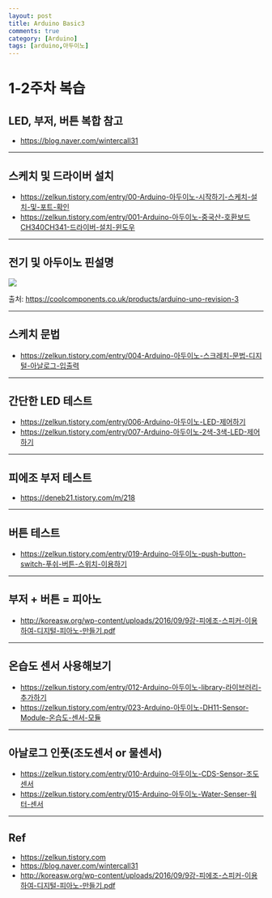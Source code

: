 ```yaml
---
layout: post
title: Arduino Basic3
comments: true
category: [Arduino]
tags: [arduino,아두이노]
---
```


# 1-2주차 복습

## LED, 부저, 버튼 복합 참고

* https://blog.naver.com/wintercall31

---

## 스케치 및 드라이버 설치

* https://zelkun.tistory.com/entry/00-Arduino-아두이노-시작하기-스케치-설치-및-포트-확인
* https://zelkun.tistory.com/entry/001-Arduino-아두이노-중국산-호환보드CH340CH341-드라이버-설치-윈도우

---

## 전기 및 아두이노 핀설명

<img src="https://cdn.shopify.com/s/files/1/2311/3697/products/arduino-uno-r3-education-genuino-original-boards-robotics-cool-components_205_800x565.jpg">

출처: https://coolcomponents.co.uk/products/arduino-uno-revision-3

---

## 스케치 문법

* https://zelkun.tistory.com/entry/004-Arduino-아두이노-스크레치-문법-디지털-아날로그-입출력

---

## 간단한 LED 테스트

* https://zelkun.tistory.com/entry/006-Arduino-아두이노-LED-제어하기
* https://zelkun.tistory.com/entry/007-Arduino-아두이노-2색-3색-LED-제어하기

---

## 피에조 부저 테스트

* https://deneb21.tistory.com/m/218

---

## 버튼 테스트

* https://zelkun.tistory.com/entry/019-Arduino-아두이노-push-button-switch-푸쉬-버튼-스위치-이용하기

---

## 부저 + 버튼 = 피아노

* http://koreasw.org/wp-content/uploads/2016/09/9강-피에조-스피커-이용하여-디지털-피아노-만들기.pdf

---

## 온습도 센서 사용해보기

* https://zelkun.tistory.com/entry/012-Arduino-아두이노-library-라이브러리-추가하기
* https://zelkun.tistory.com/entry/023-Arduino-아두이노-DH11-Sensor-Module-온습도-센서-모듈

---

## 아날로그 인풋(조도센서 or 물센서)

* https://zelkun.tistory.com/entry/010-Arduino-아두이노-CDS-Sensor-조도센서
* https://zelkun.tistory.com/entry/015-Arduino-아두이노-Water-Senser-워터-센서

---

## Ref

* https://zelkun.tistory.com
* https://blog.naver.com/wintercall31
* http://koreasw.org/wp-content/uploads/2016/09/9강-피에조-스피커-이용하여-디지털-피아노-만들기.pdf
